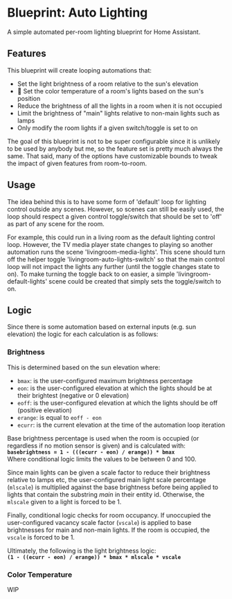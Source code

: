 # Blueprint: Auto Lighting

A simple automated per-room lighting blueprint for Home Assistant.

## Features

This blueprint will create looping automations that:

 - Set the light brightness of a room relative to the sun's elevation
 - 🚧 Set the color temperature of a room's lights based on the sun's position
 - Reduce the brightness of all the lights in a room when it is not occupied
 - Limit the brightness of "main" lights relative to non-main lights such as lamps
 - Only modify the room lights if a given switch/toggle is set to on

The goal of this blueprint is not to be super configurable since it is unlikely
to be used by anybody but me, so the feature set is pretty much always
the same. That said, many of the options have customizable bounds to tweak
the impact of given features from room-to-room.

## Usage

The idea behind this is to have some form of 'default' loop for lighting control
outside any scenes. However, so scenes can still be easily used, the loop should
respect a given control toggle/switch that should be set to 'off' as part of any
scene for the room.

For example, this could run in a living room as the default lighting control
loop. However, the TV media player state changes to playing so another
automation runs the scene 'livingroom-media-lights'. This scene should turn off
the helper toggle 'livingroom-auto-lights-switch' so that the main control loop
will not impact the lights any further (until the toggle changes state to on).
To make turning the toggle back to on easier, a simple
'livingroom-default-lights' scene could be created that simply sets the
toggle/switch to on.

## Logic

Since there is some automation based on external inputs (e.g. sun elevation) the
logic for each calculation is as follows:

### Brightness

This is determined based on the sun elevation where:
  - `bmax`: is the user-configured maximum brightness percentage
  - `eon`: is the user-configured elevation at which the lights should be at
    their brightest (negative or 0 elevation)
  - `eoff`: is the user-configured elevation at which the lights should be off
    (positive elevation)
  - `erange`: is equal to `eoff - eon`
  - `ecurr`: is the current elevation at the time of the automation loop iteration


Base brightness percentage is used when the room is occupied (or regardless if
no motion sensor is given) and is calculated with:
<br>**```basebrightness = 1 - (((ecurr - eon) / erange)) * bmax ```**<br>
Where conditional logic limits the values to be between 0 and 100.

Since main lights can be given a scale factor to reduce their brightness
relative to lamps etc, the user-configured main light scale percentage
(`mlscale`) is multiplied against the base brightness before being applied to
lights that contain the substring _main_ in their entity id. Otherwise, the
`mlscale` given to a light is forced to be 1.

Finally, conditional logic checks for room occupancy. If unoccupied the
user-configured vacancy scale factor (`vscale`) is applied to base brightnesses
for main and non-main lights. If the room is occupied, the `vscale` is forced to
be 1.

Ultimately, the following is the light brightness logic:
<br>**```(1 - ((ecurr - eon) / erange)) * bmax * mlscale * vscale ```**<br>

### Color Temperature

WIP

